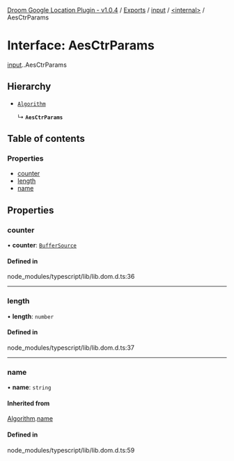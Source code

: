 [Droom Google Location Plugin - v1.0.4](../README.md) / [Exports](../modules.md) / [input](../modules/input.md) / [<internal\>](../modules/input._internal_.md) / AesCtrParams

# Interface: AesCtrParams

[input](../modules/input.md).[<internal>](../modules/input._internal_.md).AesCtrParams

## Hierarchy

- [`Algorithm`](input._internal_.Algorithm.md)

  ↳ **`AesCtrParams`**

## Table of contents

### Properties

- [counter](input._internal_.AesCtrParams.md#counter)
- [length](input._internal_.AesCtrParams.md#length)
- [name](input._internal_.AesCtrParams.md#name)

## Properties

### counter

• **counter**: [`BufferSource`](../modules/input._internal_.md#buffersource)

#### Defined in

node_modules/typescript/lib/lib.dom.d.ts:36

___

### length

• **length**: `number`

#### Defined in

node_modules/typescript/lib/lib.dom.d.ts:37

___

### name

• **name**: `string`

#### Inherited from

[Algorithm](input._internal_.Algorithm.md).[name](input._internal_.Algorithm.md#name)

#### Defined in

node_modules/typescript/lib/lib.dom.d.ts:59
